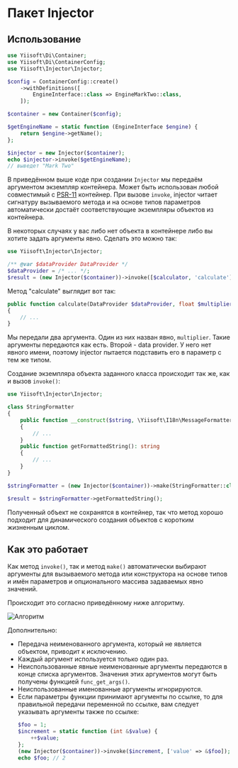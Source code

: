 # Пакет Injector

## Использование

```php
use Yiisoft\Di\Container;
use Yiisoft\Di\ContainerConfig;
use Yiisoft\Injector\Injector;

$config = ContainerConfig::create()
    ->withDefinitions([
        EngineInterface::class => EngineMarkTwo::class,
    ]);

$container = new Container($config);

$getEngineName = static function (EngineInterface $engine) {
    return $engine->getName();
};

$injector = new Injector($container);
echo $injector->invoke($getEngineName);
// выведет "Mark Two"
```

В приведённом выше коде при создании `Injector` мы передаём аргументом экземпляр контейнера. Может быть использован
любой совместимый с [PSR-11](https://www.php-fig.org/psr/psr-11/) контейнер. При вызове `invoke`, injector читает
сигнатуру вызываемого метода и на основе типов параметров автоматически достаёт соответствующие экземпляры объектов из
контейнера.

В некоторых случаях у вас либо нет объекта в контейнере либо вы хотите задать аргументы явно. Сделать это можно так:

```php
use Yiisoft\Injector\Injector;

/** @var $dataProvider DataProvider */
$dataProvider = /* ... */;
$result = (new Injector($container))->invoke([$calculator, 'calculate'], ['multiplier' => 5.0, $dataProvider]);
```

Метод "calculate" выглядит вот так:

```php
public function calculate(DataProvider $dataProvider, float $multiplier)
{
    // ...
}
```

Мы передали два аргумента. Один из них назван явно, `multiplier`. Такие аргументы передаются как есть. Второй - data
provider. У него нет явного имени, поэтому injector пытается подставить его в параметр с тем же типом.

Создание экземпляра объекта заданного класса происходит так же, как и вызов `invoke()`:

```php
use Yiisoft\Injector\Injector;

class StringFormatter
{
    public function __construct($string, \Yiisoft\I18n\MessageFormatterInterface $formatter)
    {
        // ...
    }
    public function getFormattedString(): string
    {
        // ...
    }
}

$stringFormatter = (new Injector($container))->make(StringFormatter::class, ['string' => 'Hello World!']);

$result = $stringFormatter->getFormattedString();
```

Полученный объект не сохранятся в контейнер, так что метод хорошо подходит для динамического создания объектов с коротким
жизненным циклом.

## Как это работает

Как метод `invoke()`, так и метод `make()` автоматически выбирают аргументы для вызываемого метода или конструктора
на основе типов и имён параметров и опционального массива задаваемых явно значений.

Происходит это согласно приведённому ниже алгоритму.

![Алгоритм](img/algorithm.svg)

Дополнительно:

* Передача неименованного аргумента, который не является объектом, приводит к исключению.
* Каждый аргумент используется только один раз.
* Неиспользованные явные неименованные аргументы передаются в конце списка аргументов. Значения этих аргументов
  могут быть получены функцией `func_get_args()`.
* Неиспользованные именованные аргументы игнорируются.
* Если параметры функции принимают аргументы по ссылке, то для правильной передачи переменной по ссылке, вам следует
  указывать аргументы также по ссылке:
  ```php
  $foo = 1;
  $increment = static function (int &$value) {
      ++$value;
  };
  (new Injector($container))->invoke($increment, ['value' => &$foo]);
  echo $foo; // 2
  ```
